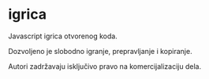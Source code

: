 # igrica

Javascript igrica otvorenog koda. 

Dozvoljeno je slobodno igranje, prepravljanje i kopiranje. 

Autori zadržavaju isključivo pravo na komercijalizaciju dela.
